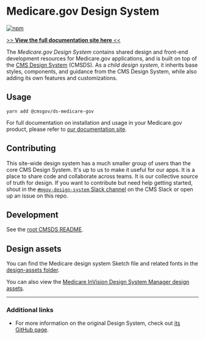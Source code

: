 # Medicare.gov Design System

[![npm](https://img.shields.io/npm/v/@cmsgov/ds-medicare-gov.svg?label=@cmsgov%2Fds-medicare-gov)](https://www.npmjs.com/package/@cmsgov/ds-medicare-gov)

[>> **View the full documentation site here** <<](https://design.cms.gov/?theme=medicare)

The _Medicare.gov Design System_ contains shared design and front-end development resources for Medicare.gov applications, and is built on top of the [CMS Design System](https://design.cms.gov/) (CMSDS). As a _child design system_, it inherits base styles, components, and guidance from the CMS Design System, while also adding its own features and customizations.

## Usage

`yarn add @cmsgov/ds-medicare-gov`

For full documentation on installation and usage in your Medicare.gov product, please refer to [our documentation site](https://design.cms.gov/getting-started/developers/installation/?theme=medicare).

## Contributing

This site-wide design system has a much smaller group of users than the core CMS Design System. It's up to us to make it useful for our apps. It is a place to share code and collaborate across teams. It is our collective source of truth for design. If you want to contribute but need help getting started, shout in the [`#mgov-design-system` Slack channel](https://cmsgov.slack.com/archives/C010T7LE5RC) on the CMS Slack or open up an issue on this repo.

## Development

See the [root CMSDS README](../../README.md).

## Design assets

You can find the Medicare design system Sketch file and related fonts in the [design-assets folder](./design-assets).

You can also view the [Medicare InVision Design System Manager design assets](https://cms.invisionapp.com/dsm/cms/medicare?mode=edit).

---

### Additional links

- For more information on the original Design System, check out [its GitHub page](https://github.com/cmsgov/design-system).

